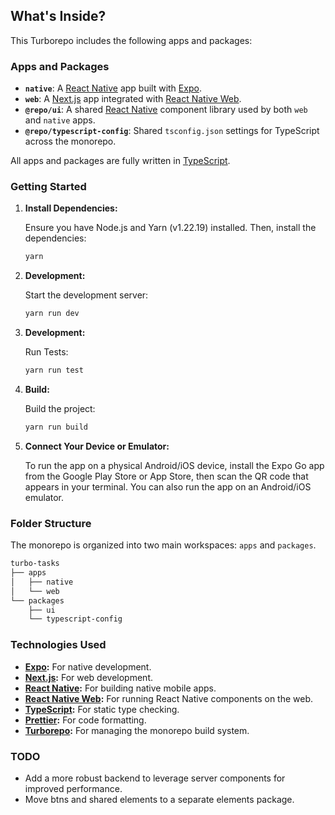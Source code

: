 ## What's Inside?

This Turborepo includes the following apps and packages:

### Apps and Packages

- **`native`**: A [React Native](https://reactnative.dev/) app built with [Expo](https://docs.expo.dev/).
- **`web`**: A [Next.js](https://nextjs.org/) app integrated with [React Native Web](https://necolas.github.io/react-native-web/).
- **`@repo/ui`**: A shared [React Native](https://reactnative.dev/) component library used by both `web` and `native` apps.
- **`@repo/typescript-config`**: Shared `tsconfig.json` settings for TypeScript across the monorepo.

All apps and packages are fully written in [TypeScript](https://www.typescriptlang.org/).

### Getting Started

1. **Install Dependencies:**

   Ensure you have Node.js and Yarn (v1.22.19) installed. Then, install the dependencies:

   ```sh
   yarn
   ```

2. **Development:**

   Start the development server:

   ```sh
   yarn run dev
   ```

3. **Development:**

   Run Tests:

   ```sh
   yarn run test

4. **Build:**

   Build the project:

   ```sh
   yarn run build
   ```

5. **Connect Your Device or Emulator:**

   To run the app on a physical Android/iOS device, install the Expo Go app from the Google Play Store or App Store, then scan the QR code that appears in your terminal. You can also run the app on an Android/iOS emulator.

### Folder Structure

The monorepo is organized into two main workspaces: `apps` and `packages`.

```bash
turbo-tasks
├── apps
│   ├── native
│   └── web
└── packages
    ├── ui
    └── typescript-config
```

### Technologies Used

- **[Expo](https://docs.expo.dev/):** For native development.
- **[Next.js](https://nextjs.org/):** For web development.
- **[React Native](https://reactnative.dev/):** For building native mobile apps.
- **[React Native Web](https://necolas.github.io/react-native-web/):** For running React Native components on the web.
- **[TypeScript](https://www.typescriptlang.org/):** For static type checking.
- **[Prettier](https://prettier.io):** For code formatting.
- **[Turborepo](https://turborepo.dev/):** For managing the monorepo build system.

### TODO

- Add a more robust backend to leverage server components for improved performance.
- Move btns and shared elements to a separate elements package.
